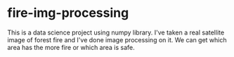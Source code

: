 # fire-img-processing
This is a data science project using numpy library.
I've taken a real satellite image of forest fire and I've done image processing on it. We can get which area has the more fire or which area is safe.
